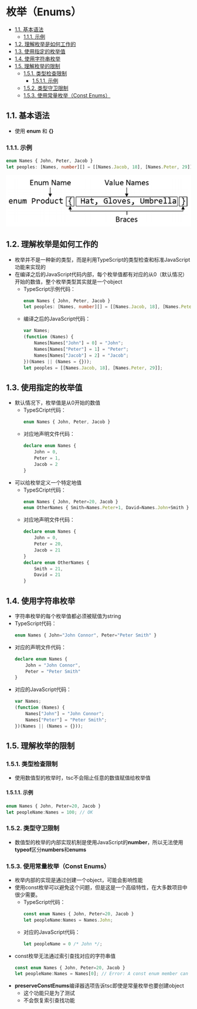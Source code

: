 # 枚举（Enums）

- [1.1. 基本语法](#11-基本语法)
  - [1.1.1. 示例](#111-示例)
- [1.2. 理解枚举是如何工作的](#12-理解枚举是如何工作的)
- [1.3. 使用指定的枚举值](#13-使用指定的枚举值)
- [1.4. 使用字符串枚举](#14-使用字符串枚举)
- [1.5. 理解枚举的限制](#15-理解枚举的限制)
  - [1.5.1. 类型检查限制](#151-类型检查限制)
    - [1.5.1.1. 示例](#1511-示例)
  - [1.5.2. 类型守卫限制](#152-类型守卫限制)
  - [1.5.3. 使用常量枚举（Const Enums）](#153-使用常量枚举const-enums)

## 1.1. 基本语法
- 使用 **enum** 和 **{}**
### 1.1.1. 示例
```typescript
enum Names { John, Peter, Jacob }
let peoples: [Names, number][] = [[Names.Jacob, 18], [Names.Peter, 29]];
```
![enums](assets/enums.png)

## 1.2. 理解枚举是如何工作的
- 枚举并不是一种新的类型，而是利用TypeScript的类型检查和标准JavaScript功能来实现的
- 在编译之后的JavaScript代码内部，每个枚举值都有对应的从0（默认情况）开始的数值，整个枚举类型其实就是一个object
  - TypeScript示例代码：
    ```typescript
    enum Names { John, Peter, Jacob }
    let peoples: [Names, number][] = [[Names.Jacob, 18], [Names.Peter, 29]];
    ```
  - 编译之后的JavaScript代码：
    ```javascript
    var Names;
    (function (Names) {
        Names[Names["John"] = 0] = "John";
        Names[Names["Peter"] = 1] = "Peter";
        Names[Names["Jacob"] = 2] = "Jacob";
    })(Names || (Names = {}));
    let peoples = [[Names.Jacob, 18], [Names.Peter, 29]];
    ```

## 1.3. 使用指定的枚举值
- 默认情况下，枚举值是从0开始的数值
  - TypeSCript代码：
    ```typescript
    enum Names { John, Peter, Jacob }
    ```
  - 对应地声明文件代码：
    ```typescript
    declare enum Names {
        John = 0,
        Peter = 1,
        Jacob = 2
    }
    ```
- 可以给枚举定义一个特定地值
  - TypeSCript代码：
    ```typescript
    enum Names { John, Peter=20, Jacob }
    enum OtherNames { Smith=Names.Peter+1, David=Names.John+Smith }
    ```
  - 对应地声明文件代码：
    ```typescript
    declare enum Names {
        John = 0,
        Peter = 20,
        Jacob = 21
    }
    declare enum OtherNames {
        Smith = 21,
        David = 21
    }
    ```

## 1.4. 使用字符串枚举
- 字符串枚举的每个枚举值都必须被赋值为string
- TypeScript代码：
    ```typescript
    enum Names { John="John Connor", Peter="Peter Smith" }
    ```
- 对应的声明文件代码：
    ```typescript
    declare enum Names {
        John = "John Connor",
        Peter = "Peter Smith"
    }
    ```
- 对应的JavaScript代码：
    ```javascript
    var Names;
    (function (Names) {
        Names["John"] = "John Connor";
        Names["Peter"] = "Peter Smith";
    })(Names || (Names = {}));
    ```

## 1.5. 理解枚举的限制
### 1.5.1. 类型检查限制
- 使用数值型的枚举时，tsc不会阻止任意的数值赋值给枚举值
#### 1.5.1.1. 示例
```typescript
enum Names { John, Peter=20, Jacob }
let peopleName:Names = 100; // OK
```
### 1.5.2. 类型守卫限制
- 数值型的枚举的内部实现机制是使用JavaScript的**number**，所以无法使用**typeof**区分**numbers**和**enums**

### 1.5.3. 使用常量枚举（Const Enums）
- 枚举内部的实现是通过创建一个object，可能会影响性能
- 使用const枚举可以避免这个问题，但是这是一个高级特性，在大多数项目中很少需要。
  - TypeScript代码：
    ```typescript
    const enum Names { John, Peter=20, Jacob }
    let peopleName:Names = Names.John;
    ```
  - 对应的JavaScript代码：
    ```javascript
    let peopleName = 0 /* John */;
    ```
- const枚举无法通过索引查找对应的字符串值
    ```typescript
    const enum Names { John, Peter=20, Jacob }
    let peopleName:Names = Names[0]; // Error: A const enum member can only be accessed using a string literal.ts(2476)
    ```
- **preserveConstEnums**编译器选项告诉tsc即使是常量枚举也要创建object
  - 这个功能只是为了测试
  - 不会恢复索引查找功能